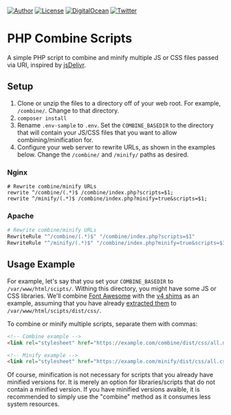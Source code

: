 [![Author](https://img.shields.io/badge/author-Daniel%20M.%20Hendricks-lightgrey.svg?colorB=9900cc&style=flat-square)](https://www.danhendricks.com/?utm_source=github.com&utm_medium=campaign&utm_content=button&utm_campaign=php-combine-scripts)
[![License](https://img.shields.io/github/license/dmhendricks/php-combine-scripts.svg?style=flat-square)](https://github.com/dmhendricks/php-combine-scripts/blob/master/LICENSE)
[![DigitalOcean](https://img.shields.io/badge/hosting-Digital%20Ocean-green.svg?style=flat-square&label=hosting&colorB=0152FF)](https://m.do.co/t/8a88362f5683?utm_source=github.com&utm_medium=referral&utm_content=button&utm_campaign=dmhendricks%2Fphp-combine-scripts)
[![Twitter](https://img.shields.io/twitter/url/https/github.com/dmhendricks/php-combine-scripts.svg?style=social)](https://twitter.com/danielhendricks)

# PHP Combine Scripts

A simple PHP script to combine and minify multiple JS or CSS files passed via URI, inspired by [jsDelivr](https://www.jsdelivr.com/features/?utm_source=github.com&utm_medium=referral&utm_content=link&utm_campaign=php-combine-scripts#combine).

## Setup

1. Clone or unzip the files to a directory off of your web root. For example, `/combine/`. Change to that directory.
1. `composer install`
1. Rename `.env-sample` to `.env`. Set the `COMBINE_BASEDIR` to the directory that will contain your JS/CSS files that you want to allow combining/minification for.
1. Configure your web server to rewrite URLs, as shown in the examples below. Change the `/combine/` and `/minify/` paths as desired.

### Nginx

```nginx
# Rewrite combine/minify URLs
rewrite ^/combine/(.*)$ /combine/index.php?scripts=$1;
rewrite ^/minify/(.*)$ /combine/index.php?minify=true&scripts=$1;
```

### Apache

```apache
# Rewrite combine/minify URLs
RewriteRule "^/combine/(.*)$" "/combine/index.php?scripts=$1"
RewriteRule "^/minify/(.*)$" "/combine/index.php?minify=true&scripts=$1"
```

## Usage Example

For example, let's say that you set your `COMBINE_BASEDIR` to `/var/www/html/scipts/`. Withing this directory, you might have some JS or CSS libraries. We'll combine [Font Awesome](https://fontawesome.com/?utm_source=github.com&utm_medium=referral&utm_content=link&utm_campaign=php-combine-scripts) with the [v4 shims](https://fontawesome.com/how-to-use/on-the-web/setup/upgrading-from-version-4/?utm_source=github.com&utm_medium=referral&utm_content=link&utm_campaign=php-combine-scripts#shims) as an example, assuming that you have already [extracted them](https://github.com/FortAwesome/Font-Awesome/tree/master/css) to `/var/www/html/scipts/dist/css/`.

To combine or minify multiple scripts, separate them with commas:

```html
<!-- Combine example -->
<link rel="stylesheet" href="https://example.com/combine/dist/css/all.min.css,dist/css/v4-shims.min.css" />

<!-- Minify example -->
<link rel="stylesheet" href="https://example.com/minify/dist/css/all.css,dist/css/v4-shims.css" />
```

Of course, minification is not necessary for scripts that you already have minified versions for. It is merely an option for libraries/scripts that do not contain a minified version. If you have minified versions avaible, it is recommended to simply use the "combine" method as it consumes less system resources.

